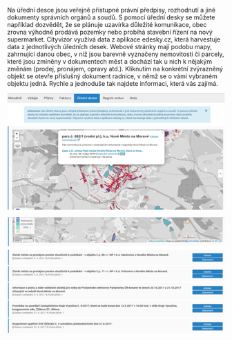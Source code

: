 Na úřední desce jsou veřejně přístupné právní předpisy, rozhodnutí a jiné dokumenty správních orgánů a soudů. S pomocí úřední desky se můžete například dozvědět, že se plánuje uzavírka důležité komunikace, obec zrovna výhodně prodává pozemky nebo probíhá stavební řízení na nový supermarket. Cityvizor využívá data z aplikace edesky.cz, která harvestuje data z jednotlivých úředních desek. Webové stránky mají podobu mapy, zahrnující danou obec, v níž jsou barevně vyznačeny nemovitosti či parcely, které jsou zmíněny v dokumentech měst a dochází tak u nich k nějakým změnám (prodej, pronájem, opravy atd.). Kliknutím na konkrétní zvýrazněný objekt se otevře příslušný dokument radnice, v němž se o vámi vybraném objektu jedná. Rychle a jednoduše tak najdete informaci, která vás zajímá.

![Uredni-deska_1](Uredni-deska_1.png)

![Uredni-deska_2](Uredni-deska_2.png)
